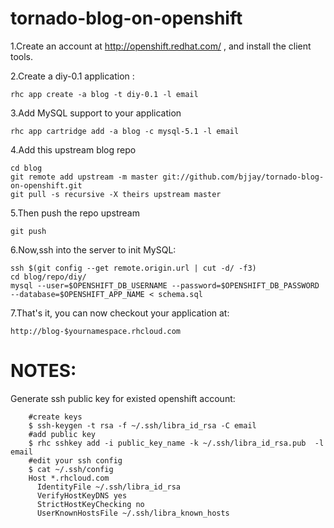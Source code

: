 tornado-blog-on-openshift
=========================
1.Create an account at http://openshift.redhat.com/ , and install the client tools.

2.Create a diy-0.1 application :

    rhc app create -a blog -t diy-0.1 -l email

3.Add MySQL support to your application

    rhc app cartridge add -a blog -c mysql-5.1 -l email

4.Add this upstream blog repo

    cd blog
    git remote add upstream -m master git://github.com/bjjay/tornado-blog-on-openshift.git
    git pull -s recursive -X theirs upstream master
    
5.Then push the repo upstream

    git push

6.Now,ssh into the server to init MySQL:

    ssh $(git config --get remote.origin.url | cut -d/ -f3)
    cd blog/repo/diy/
    mysql --user=$OPENSHIFT_DB_USERNAME --password=$OPENSHIFT_DB_PASSWORD --database=$OPENSHIFT_APP_NAME < schema.sql

7.That's it, you can now checkout your application at:

    http://blog-$yournamespace.rhcloud.com


NOTES:
=====

Generate ssh public key for existed openshift account:

        #create keys
        $ ssh-keygen -t rsa -f ~/.ssh/libra_id_rsa -C email  
        #add public key
        $ rhc sshkey add -i public_key_name -k ~/.ssh/libra_id_rsa.pub  -l email
        #edit your ssh config   
        $ cat ~/.ssh/config
        Host *.rhcloud.com
          IdentityFile ~/.ssh/libra_id_rsa
          VerifyHostKeyDNS yes
          StrictHostKeyChecking no
          UserKnownHostsFile ~/.ssh/libra_known_hosts
